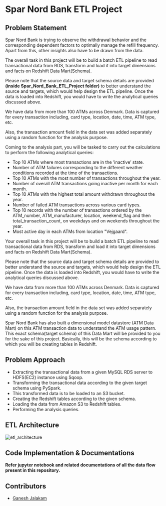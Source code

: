 
# Spar Nord Bank ETL Project

## Problem Statement

Spar Nord Bank is trying to observe the withdrawal behavior and the corresponding dependent factors to optimally manage the refill frequency. Apart from this, other insights also have to be drawn from the data.

The overall task in this project will be to build a batch ETL pipeline to read transactional data from RDS, transform and load it into target dimensions and facts on Redshift Data Mart(Schema).

Please note that the source data and target schema details are provided **(inside Spar_Nord_Bank_ETL_Project folder)** to better understand the source and targets, which would help design the ETL pipeline. Once the data is loaded into Redshift, you would have to write the analytical queries discussed above. 

We have data from more than 100 ATMs across Denmark. Data is captured for every transaction including, card type, location, date, time, ATM type, etc.

Also, the transaction amount field in the data set was added separately using a random function for the analysis purpose. 

Coming to the analysis part, you will be tasked to carry out the calculations to perform the following analytical queries:

- Top 10 ATMs where most transactions are in the ’inactive’ state.
- Number of ATM failures corresponding to the different weather conditions recorded at the time of the transactions.
- Top 10 ATMs with the most number of transactions throughout the year.
- Number of overall ATM transactions going inactive per month for each month.
- Top 10 ATMs with the highest total amount withdrawn throughout the year.
- Number of failed ATM transactions across various card types.
- Top 10 records with the number of transactions ordered by the ATM_number, ATM_manufacturer, location, weekend_flag and then total_transaction_count, on weekdays and on weekends throughout the year.
- Most active day in each ATMs from location "Vejgaard".

Your overall task in this project will be to build a batch ETL pipeline to read transactional data from RDS, transform and load it into target dimensions and facts on Redshift Data Mart(Schema).


Please note that the source data and target schema details are provided to better understand the source and targets, which would help design the ETL pipeline. Once the data is loaded into Redshift, you would have to write the analytical queries discussed above.

 

We have data from more than 100 ATMs across Denmark. Data is captured for every transaction including, card type, location, date, time, ATM type, etc.

 

Also, the transaction amount field in the data set was added separately using a random function for the analysis purpose. 

 

Spar Nord Bank has also built a dimensional model datastore (ATM Data Mart) on this ATM transaction data to understand the ATM usage pattern. This exact schema(target schema) of this Data Mart will be provided to you for the sake of this project. Basically, this will be the schema according to which you will be creating tables in Redshift. 

## Problem Approach
- Extracting the transactional data from a given MySQL RDS server to HDFS(EC2) instance using Sqoop.
- Transforming the transactional data according to the given target schema using PySpark. 
- This transformed data is to be loaded to an S3 bucket.
- Creating the Redshift tables according to the given schema.
- Loading the data from Amazon S3 to Redshift tables.
- Performing the analysis queries.

## ETL Architecture
![etl_architecture](https://user-images.githubusercontent.com/39402830/213459415-0f945247-e091-4551-b2ca-6131728107a2.png)

## Code Implementation & Documentations
**Refer jupyter notebook and related documentations of all the data flow present in this repository.**

## Contributors
- [Ganesh Jalakam](https://github.com/GaneshJalakam)